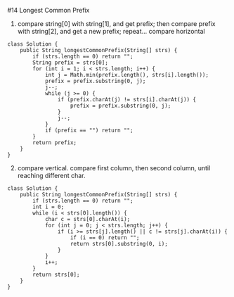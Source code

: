 \#14 Longest Common Prefix
1. compare string[0] with string[1], and get prefix; then compare prefix with string[2], and get a new prefix; repeat...
compare horizontal
```
class Solution {
    public String longestCommonPrefix(String[] strs) {
        if (strs.length == 0) return "";
        String prefix = strs[0];
        for (int i = 1; i < strs.length; i++) {
            int j = Math.min(prefix.length(), strs[i].length());
            prefix = prefix.substring(0, j);
            j--;
            while (j >= 0) {               
                if (prefix.charAt(j) != strs[i].charAt(j)) {
                    prefix = prefix.substring(0, j);
                }
                j--;
            }
            if (prefix == "") return "";
        }
        return prefix;
    }
}
```

2. compare vertical. compare first column, then second column, until reaching different char.
```
class Solution {
    public String longestCommonPrefix(String[] strs) {
        if (strs.length == 0) return "";
        int i = 0;
        while (i < strs[0].length()) {
            char c = strs[0].charAt(i);
            for (int j = 0; j < strs.length; j++) {
                if (i >= strs[j].length() || c != strs[j].charAt(i)) {
                    if (i == 0) return "";
                    return strs[0].substring(0, i);
                }
            }
            i++;
        }
        return strs[0];
    }
}
```
